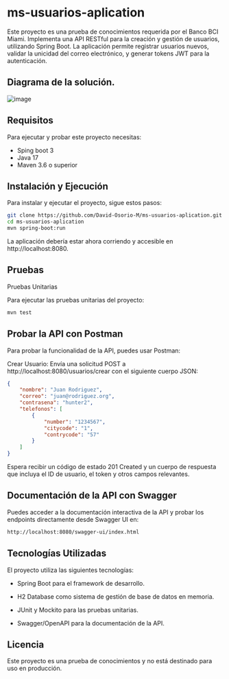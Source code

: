 # ms-usuarios-aplication

Este proyecto es una prueba de conocimientos requerida por el Banco BCI Miami. Implementa una API RESTful para la creación y gestión de usuarios, utilizando Spring Boot. La aplicación permite registrar usuarios nuevos, validar la unicidad del correo electrónico, y generar tokens JWT para la autenticación.

## Diagrama de la solución.

![image](https://github.com/David-Osorio-M/ms-usuarios-aplication/assets/108385654/784769b7-c208-4e8a-b2a5-d23ff7656c13)


## Requisitos

Para ejecutar y probar este proyecto necesitas:

- Sping boot 3
- Java 17
- Maven 3.6 o superior

## Instalación y Ejecución

Para instalar y ejecutar el proyecto, sigue estos pasos:
```bash
git clone https://github.com/David-Osorio-M/ms-usuarios-aplication.git
cd ms-usuarios-aplication
mvn spring-boot:run
```

La aplicación debería estar ahora corriendo y accesible en http://localhost:8080.

## Pruebas

Pruebas Unitarias 

Para ejecutar las pruebas unitarias del proyecto:
```bash
mvn test
```

## Probar la API con Postman

Para probar la funcionalidad de la API, puedes usar Postman:

Crear Usuario: Envía una solicitud POST a http://localhost:8080/usuarios/crear con el siguiente cuerpo JSON:
```json
{
    "nombre": "Juan Rodriguez",
    "correo": "juan@rodriguez.org",
    "contrasena": "hunter2",
    "telefonos": [
        {
            "number": "1234567",
            "citycode": "1",
            "contrycode": "57"
        }
    ]
}
```

Espera recibir un código de estado 201 Created y un cuerpo de respuesta que incluya el ID de usuario, el token y otros campos relevantes.

## Documentación de la API con Swagger

Puedes acceder a la documentación interactiva de la API y probar los endpoints directamente desde Swagger UI en:
```html
http://localhost:8080/swagger-ui/index.html
```

## Tecnologías Utilizadas
El proyecto utiliza las siguientes tecnologías:

- Spring Boot para el framework de desarrollo.

- H2 Database como sistema de gestión de base de datos en memoria.

- JUnit y Mockito para las pruebas unitarias.

- Swagger/OpenAPI para la documentación de la API.

## Licencia
Este proyecto es una prueba de conocimientos y no está destinado para uso en producción.




